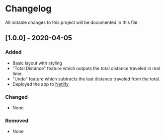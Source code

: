 # Changelog

All notable changes to this project will be documented in this file.

## [1.0.0] - 2020-04-05

### Added

- Basic layout with styling
- "Total Distance" feature which outputs the total distance traveled in real time.
- "Undo" feature which subtracts the last distance traveled from the total.
- Deployed the app to [Netlify](https://hardcore-lamarr-a57d20.netlify.com/)

### Changed

- None

### Removed

- None

